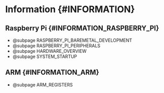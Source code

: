 # Information {#INFORMATION}

## Raspberry Pi {#INFORMATION_RASPBERRY_PI}

- @subpage RASPBERRY_PI_BAREMETAL_DEVELOPMENT
- @subpage RASPBERRY_PI_PERIPHERALS
- @subpage HARDWARE_OVERVIEW
- @subpage SYSTEM_STARTUP

## ARM {#INFORMATION_ARM}

- @subpage ARM_REGISTERS
